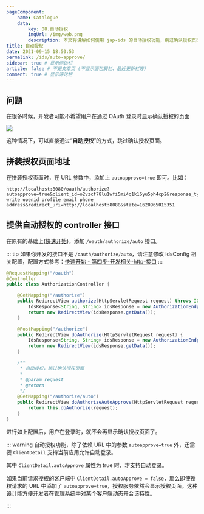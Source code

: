 ```yaml
---
pageComponent:
    name: Catalogue
    data:
        key: 08.自动授权
        imgUrl: /img/web.png
        description: 本文将讲解如何使用 jap-ids 的自动授权功能，跳过确认授权页面
title: 自动授权
date: 2021-09-15 18:50:53
permalink: /ids/auto-approve/
sidebar: true # 显示侧边栏
article: false # 不是文章页 (不显示面包屑栏、最近更新栏等)
comment: true # 显示评论栏
---
```


## 问题

在很多时候，开发者可能不希望用户在通过 OAuth 登录时显示确认授权的页面

![](/_media/22db2ca3.png)

这种情况下，可以直接通过“**自动授权**”的方式，跳过确认授权页面。

## 拼装授权页面地址

在拼装授权页面时，在 URL 参数中，添加上 `autoapprove=true` 即可。比如：

```text
http://localhost:8080/oauth/authorize?autoapprove=true&client_id=o2vzcf78lu1wfi5mi4q1k16yu5ph4cp2&response_type=code&scope=read write openid profile email phone address&redirect_uri=http://localhost:8080&state=1620965015351
```

## 提供自动授权的 controller 接口

在原有的基础上([快速开始](/ids/quickstart.html))，添加 `/oauth/authorize/auto` 接口。

::: tip
如果你开发的接口不是 `/oauth/authorize/auto`，请注意修改 IdsConfig 相关配置，配置方式参考：[快速开始 - 第四步-开发相关-http-接口](/ids/quickstart.html#第四步-开发相关-http-接口)
:::

```java
@RequestMapping("/oauth")
@Controller
public class AuthorizationController {

    @GetMapping("/authorize")
    public RedirectView authorize(HttpServletRequest request) throws IOException {
        IdsResponse<String, String> idsResponse = new AuthorizationEndpoint().authorize(new JakartaRequestAdapter(request));
        return new RedirectView(idsResponse.getData());
    }

    @PostMapping("/authorize")
    public RedirectView doAuthorize(HttpServletRequest request) {
        IdsResponse<String, String> idsResponse = new AuthorizationEndpoint().agree(new JakartaRequestAdapter(request));
        return new RedirectView(idsResponse.getData());
    }

    /**
     * 自动授权，跳过确认授权页面
     *
     * @param request
     * @return
     */
    @GetMapping("/authorize/auto")
    public RedirectView doAuthorizeAutoApprove(HttpServletRequest request) {
        return this.doAuthorize(request);
    }
}
```


进行如上配置后，用户在登录时，就不会再显示确认授权页面了。

::: warning
自动授权功能，除了依赖 URL 中的参数 `autoapprove=true` 外，还需要 `ClientDetail` 支持当前应用允许自动登录。

其中 `ClientDetail.autoApprove` 属性为 true 时，才支持自动登录。

<Badge text="尤其注意该条" type="error"/> 如果当前请求授权的客户端中 `ClientDetail.autoApprove = false`，那么即使授权请求的 URL 中添加了 `autoapprove=true`，授权服务依然会显示授权页面。这种设计能方便开发者在管理系统中对某个客户端动态开合该特性。

:::

